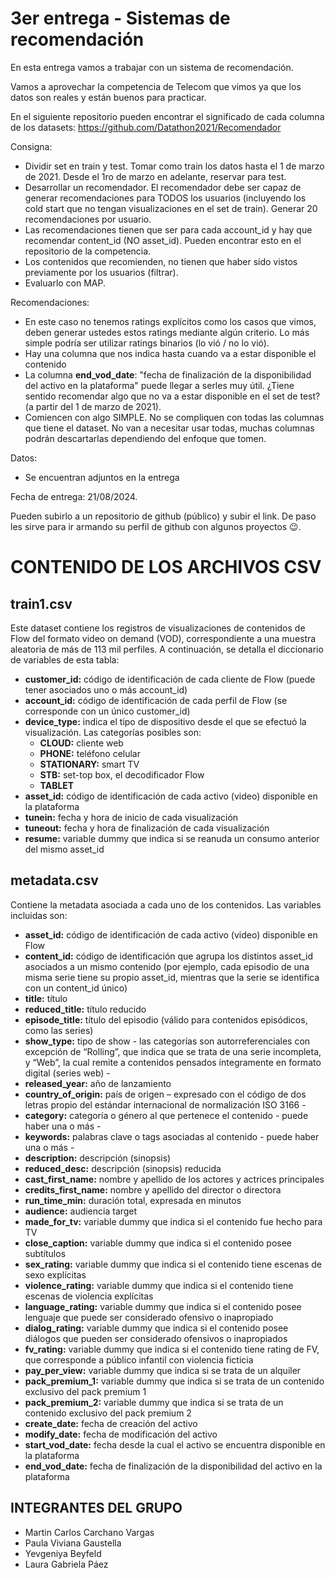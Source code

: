 # 3er entrega - Sistemas de recomendación

En esta entrega vamos a trabajar con un sistema de recomendación.

Vamos a aprovechar la competencia de Telecom que vimos ya que los datos son reales y están buenos para practicar.

En el siguiente repositorio pueden encontrar el significado de cada columna de los datasets:
https://github.com/Datathon2021/Recomendador

Consigna:

- Dividir set en train y test. Tomar como train los datos hasta el 1 de marzo de 2021. Desde el 1ro de marzo en adelante, reservar para test.
- Desarrollar un recomendador. El recomendador debe ser capaz de generar recomendaciones para TODOS los usuarios (incluyendo los cold start que no tengan visualizaciones en el set de train). Generar 20 recomendaciones por usuario.
- Las recomendaciones tienen que ser para cada account_id y hay que recomendar content_id (NO asset_id). Pueden encontrar esto en el repositorio de la competencia.
- Los contenidos que recomienden, no tienen que haber sido vistos previamente por los usuarios (filtrar).
- Evaluarlo con MAP.

Recomendaciones:
- En este caso no tenemos ratings explícitos como los casos que vimos, deben generar ustedes estos ratings mediante algún criterio. Lo más simple podría ser utilizar ratings binarios (lo vió / no lo vió).
- Hay una columna que nos indica hasta cuando va a estar disponible el contenido
- La columna **end_vod_date**: "fecha de finalización de la disponibilidad del activo en la plataforma" puede llegar a serles muy útil. ¿Tiene sentido recomendar algo que no va a estar disponible en el set de test? (a partir del 1 de marzo de 2021).
- Comiencen con algo SIMPLE. No se compliquen con todas las columnas que tiene el dataset. No van a necesitar usar todas, muchas columnas podrán descartarlas dependiendo del enfoque que tomen.

Datos:
- Se encuentran adjuntos en la entrega

Fecha de entrega: 21/08/2024.

Pueden subirlo a un repositorio de github (público) y subir el link. De paso les sirve para ir armando su perfil de github con algunos proyectos 😉.

# CONTENIDO DE LOS ARCHIVOS CSV

## train1.csv
Este dataset contiene los registros de visualizaciones de contenidos de Flow del formato video on demand (VOD), correspondiente a una muestra aleatoria de más de 113 mil perfiles. A continuación, se detalla el diccionario de variables de esta tabla:

- **customer_id:** código de identificación de cada cliente de Flow (puede tener asociados uno o más account_id)
- **account_id:** código de identificación de cada perfil de Flow (se corresponde con un único customer_id)
- **device_type:** indica el tipo de dispositivo desde el que se efectuó la visualización. Las categorías posibles son:
   - **CLOUD:** cliente web
   - **PHONE:** teléfono celular
   - **STATIONARY:** smart TV
   - **STB:** set-top box, el decodificador Flow
   - **TABLET**
- **asset_id:** código de identificación de cada activo (video) disponible en la plataforma
- **tunein:** fecha y hora de inicio de cada visualización
- **tuneout:** fecha y hora de finalización de cada visualización
- **resume:** variable dummy que indica si se reanuda un consumo anterior del mismo asset_id

## metadata.csv
Contiene la metadata asociada a cada uno de los contenidos. Las variables incluidas son:

- **asset_id:** código de identificación de cada activo (video) disponible en Flow
- **content_id:** código de identificación que agrupa los distintos asset_id asociados a un mismo contenido (por ejemplo, cada episodio de una misma serie tiene su propio asset_id, mientras que la serie se identifica con un content_id único)
- **title:** título
- **reduced_title:** título reducido
- **episode_title:** título del episodio (válido para contenidos episódicos, como las series)
- **show_type:** tipo de show - las categorías son autorreferenciales con excepción de “Rolling”, que indica que se trata de una serie incompleta, y “Web”, la cual remite a contenidos pensados íntegramente en formato digital (series web) -
- **released_year:** año de lanzamiento
- **country_of_origin:** país de origen – expresado con el código de dos letras propio del estándar internacional de normalización ISO 3166 -
- **category:** categoría o género al que pertenece el contenido - puede haber una o más -
- **keywords:** palabras clave o tags asociadas al contenido - puede haber una o más -
- **description:** descripción (sinopsis)
- **reduced_desc:** descripción (sinopsis) reducida
- **cast_first_name:** nombre y apellido de los actores y actrices principales
- **credits_first_name:** nombre y apellido del director o directora
- **run_time_min:** duración total, expresada en minutos
- **audience:** audiencia target
- **made_for_tv:** variable dummy que indica si el contenido fue hecho para TV
- **close_caption:** variable dummy que indica si el contenido posee subtítulos
- **sex_rating:** variable dummy que indica si el contenido tiene escenas de sexo explícitas
- **violence_rating:** variable dummy que indica si el contenido tiene escenas de violencia explícitas
- **language_rating:** variable dummy que indica si el contenido posee lenguaje que puede ser considerado ofensivo o inapropiado
- **dialog_rating:** variable dummy que indica si el contenido posee diálogos que pueden ser considerado ofensivos o inapropiados
- **fv_rating:** variable dummy que indica si el contenido tiene rating de FV, que corresponde a público infantil con violencia ficticia
- **pay_per_view:** variable dummy que indica si se trata de un alquiler
- **pack_premium_1:** variable dummy que indica si se trata de un contenido exclusivo del pack premium 1
- **pack_premium_2:** variable dummy que indica si se trata de un contenido exclusivo del pack premium 2
- **create_date:** fecha de creación del activo
- **modify_date:** fecha de modificación del activo
- **start_vod_date:** fecha desde la cual el activo se encuentra disponible en la plataforma
- **end_vod_date:** fecha de finalización de la disponibilidad del activo en la plataforma

## INTEGRANTES DEL GRUPO
- Martin Carlos Carchano Vargas
- Paula Viviana Gaustella
- Yevgeniya Beyfeld
- Laura Gabriela Páez
